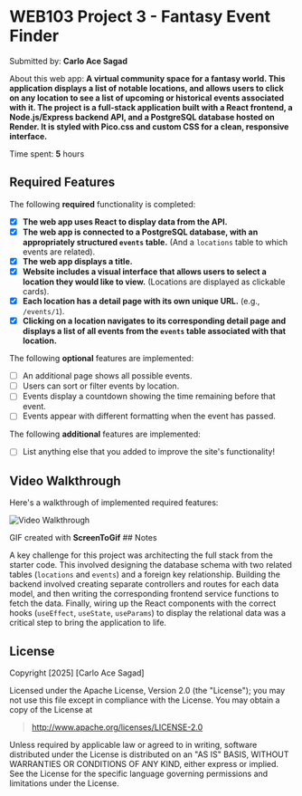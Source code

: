 # WEB103 Project 3 - Fantasy Event Finder

Submitted by: **Carlo Ace Sagad**

About this web app: **A virtual community space for a fantasy world. This application displays a list of notable locations, and allows users to click on any location to see a list of upcoming or historical events associated with it. The project is a full-stack application built with a React frontend, a Node.js/Express backend API, and a PostgreSQL database hosted on Render. It is styled with Pico.css and custom CSS for a clean, responsive interface.**

Time spent: **5** hours

## Required Features

The following **required** functionality is completed:

- [x] **The web app uses React to display data from the API.**
- [x] **The web app is connected to a PostgreSQL database, with an appropriately structured `events` table.** (And a `locations` table to which events are related).
- [x] **The web app displays a title.**
- [x] **Website includes a visual interface that allows users to select a location they would like to view.** (Locations are displayed as clickable cards).
- [x] **Each location has a detail page with its own unique URL.** (e.g., `/events/1`).
- [x] **Clicking on a location navigates to its corresponding detail page and displays a list of all events from the `events` table associated with that location.**

The following **optional** features are implemented:

- [ ] An additional page shows all possible events.
- [ ] Users can sort or filter events by location.
- [ ] Events display a countdown showing the time remaining before that event.
- [ ] Events appear with different formatting when the event has passed.

The following **additional** features are implemented:

- [ ] List anything else that you added to improve the site's functionality!

## Video Walkthrough

Here's a walkthrough of implemented required features:

<img src='Week 3 GIF.gif' title='Video Walkthrough' width='' alt='Video Walkthrough' />

GIF created with **ScreenToGif** ## Notes

A key challenge for this project was architecting the full stack from the starter code. This involved designing the database schema with two related tables (`locations` and `events`) and a foreign key relationship. Building the backend involved creating separate controllers and routes for each data model, and then writing the corresponding frontend service functions to fetch the data. Finally, wiring up the React components with the correct hooks (`useEffect`, `useState`, `useParams`) to display the relational data was a critical step to bring the application to life.

## License

Copyright [2025] [Carlo Ace Sagad]

Licensed under the Apache License, Version 2.0 (the "License"); you may not use this file except in compliance with the License. You may obtain a copy of the License at

> http://www.apache.org/licenses/LICENSE-2.0

Unless required by applicable law or agreed to in writing, software distributed under the License is distributed on an "AS IS" BASIS, WITHOUT WARRANTIES OR CONDITIONS OF ANY KIND, either express or implied. See the License for the specific language governing permissions and limitations under the License.
